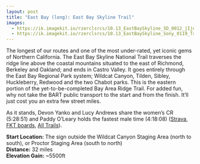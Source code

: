 ```yaml
---
layout: post
title: "East Bay (long): East Bay Skyline Trail"
images:
  - https://ik.imagekit.io/rzerclsrcs/10.13_EastBaySkyline_5D_0012_jIjoda0e9.jpg
  - https://ik.imagekit.io/rzerclsrcs/10.13_EastBaySkyline_Sony_0119_TaWPuBmTpo.jpg
---
```


The longest of our routes and one of the most under-rated, yet iconic gems of
Northern California. The East Bay Skyline National Trail traverses the ridge
line above the coastal mountains situated to the east of Richmond, Berkeley and
Oakland; and ends in Castro Valley. It goes entirely through the East Bay
Regional Park system; Wildcat Canyon, Tilden, Sibley, Huckleberry, Redwood and
the two Chabot parks. This is the eastern portion of the yet-to-be-completed Bay
Area Ridge Trail. For added fun, why not take the BART public transport to the
start and from the finish. It’ll just cost you an extra few street
miles.

As it stands, Devon Yanko and Lucy Andrews share the women’s CR (5:28:51) and
Paddy O’Leary holds the fastest male time (4:18:08)
([Strava](https://www.strava.com/segments/19106526), [FKT
boards](https://fastestknowntime.com/route/east-bay-skyline-national-recreation-trail-ca),
[All
Trails](https://www.alltrails.com/trail/us/california/east-bay-skyline-national-trail)).

**Start Location:** The sign outside the Wildcat Canyon Staging Area (north to south), or Proctor Staging Area (south to north)<br>
**Distance:** 32 miles<br>
**Elevation Gain:** ~5500ft
